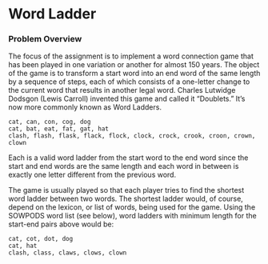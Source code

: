 # Word Ladder

### Problem Overview
The focus of the assignment is to implement a word connection game that has been played in one variation or another for almost 150 years. The object of the game is to transform a start word into an end word of the same length by a sequence of steps, each of which consists of a one-letter change to the current word that results in another legal word. Charles Lutwidge Dodsgon (Lewis Carroll) invented this game and called it “Doublets.” It’s now more commonly known as Word Ladders.

```
cat, can, con, cog, dog
cat, bat, eat, fat, gat, hat
clash, flash, flask, flack, flock, clock, crock, crook, croon, crown, clown
```
Each is a valid word ladder from the start word to the end word since the start and end words are the same length and each word in between is exactly one letter different from the previous word.

The game is usually played so that each player tries to find the shortest word ladder between two words. The shortest ladder would, of course, depend on the lexicon, or list of words, being used for the game. Using the SOWPODS word list (see below), word ladders with minimum length for the start-end pairs above would be:

```
cat, cot, dot, dog
cat, hat
clash, class, claws, clows, clown
```
